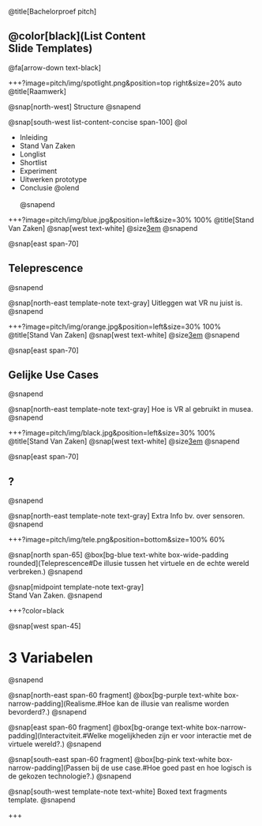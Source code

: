 @title[Bachelorproef pitch]

## @color[black](List Content<br>Slide Templates)

@fa[arrow-down text-black]

+++?image=pitch/img/spotlight.png&position=top right&size=20% auto
@title[Raamwerk]

@snap[north-west]
Structure
@snapend

@snap[south-west list-content-concise span-100]
@ol
- Inleiding
- Stand Van Zaken
- Longlist
- Shortlist
- Experiment
- Uitwerken prototype
- Conclusie
  @olend
  <br><br>
  @snapend

+++?image=pitch/img/blue.jpg&position=left&size=30% 100%
@title[Stand Van Zaken]
@snap[west text-white]
@size[3em](1.)
@snapend

@snap[east span-70]
<h2>Teleprescence</h2>
@snapend

@snap[north-east template-note text-gray]
Uitleggen wat VR nu juist is.
@snapend

+++?image=pitch/img/orange.jpg&position=left&size=30% 100%
@title[Stand Van Zaken]
@snap[west text-white]
@size[3em](2.)
@snapend

@snap[east span-70]
<h2>Gelijke Use Cases</h2>
@snapend

@snap[north-east template-note text-gray]
Hoe is VR al gebruikt in musea.
@snapend

+++?image=pitch/img/black.jpg&position=left&size=30% 100%
@title[Stand Van Zaken]
@snap[west text-white]
@size[3em](3.)
@snapend

@snap[east span-70]
<h2>?</h2>
@snapend

@snap[north-east template-note text-gray]
Extra Info bv. over sensoren.
@snapend

+++?image=pitch/img/tele.png&position=bottom&size=100% 60%

@snap[north span-65]
@box[bg-blue text-white box-wide-padding rounded](Teleprescence#De illusie tussen het virtuele en de echte wereld verbreken.)
@snapend

@snap[midpoint template-note text-gray]
<br>Stand Van Zaken.
@snapend

+++?color=black

@snap[west span-45]
# 3 Variabelen
@snapend

@snap[north-east span-60 fragment]
@box[bg-purple text-white box-narrow-padding](Realisme.#Hoe kan de illusie van realisme worden bevorderd?.)
@snapend

@snap[east span-60 fragment]
@box[bg-orange text-white box-narrow-padding](Interactviteit.#Welke mogelijkheden zijn er voor interactie met de virtuele wereld?.)
@snapend

@snap[south-east span-60 fragment]
@box[bg-pink text-white box-narrow-padding](Passen bij de use case.#Hoe goed past en hoe logisch is de gekozen technologie?.)
@snapend

@snap[south-west template-note text-white]
Boxed text fragments template.
@snapend

+++